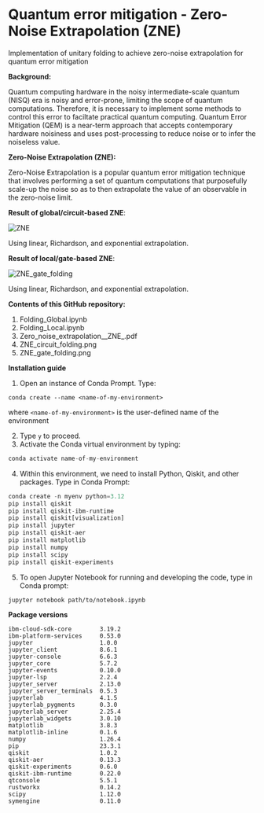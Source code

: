 # Quantum error mitigation - Zero-Noise Extrapolation (ZNE)
Implementation of unitary folding to achieve zero-noise extrapolation for quantum error mitigation

**Background:**

Quantum computing hardware in the noisy intermediate-scale quantum (NISQ) era is noisy and error-prone, limiting the scope of quantum computations. Therefore, it is necessary to implement some methods to control this error to faciltate practical quantum computing. Quantum Error Mitigation (QEM) is a near-term approach that accepts contemporary hardware noisiness and uses post-processing to reduce noise or to infer the noiseless value.

**Zero-Noise Extrapolation (ZNE):**

Zero-Noise Extrapolation is a popular quantum error mitigation technique that involves performing a set of quantum computations that purposefully scale-up the noise so as to then extrapolate the value of an observable in the zero-noise limit. 

**Result of global/circuit-based ZNE**:

![ZNE](https://github.com/drdren/Quantum-error-mitigation/assets/104710745/395043c2-a915-4809-b5d9-f03db0d181bc)

Using linear, Richardson, and exponential extrapolation. 

**Result of local/gate-based ZNE**:

![ZNE_gate_folding](https://github.com/drdren/Quantum-error-mitigation/assets/104710745/7a899f74-0c74-4e90-8d15-4f3cdd06de75)

Using linear, Richardson, and exponential extrapolation. 

**Contents of this GitHub repository:**

1. Folding_Global.ipynb
2. Folding_Local.ipynb
3. Zero_noise_extrapolation__ZNE_.pdf
4. ZNE_circuit_folding.png
5. ZNE_gate_folding.png

**Installation guide**

1. Open an instance of Conda Prompt. Type:
```
conda create --name <name-of-my-environment>
```
where ```<name-of-my-environment>``` is the user-defined name of the environment

2. Type ```y``` to proceed.
3. Activate the Conda virtual environment by typing:
```python
conda activate name-of-my-environment
```
4. Within this environment, we need to install Python, Qiskit, and other packages. Type in Conda Prompt:
```python
conda create -n myenv python=3.12
pip install qiskit
pip install qiskit-ibm-runtime
pip install qiskit[visualization]
pip install jupyter
pip install qiskit-aer
pip install matplotlib
pip install numpy
pip install scipy
pip install qiskit-experiments
```
5. To open Jupyter Notebook for running and developing the code, type in Conda prompt:
```conda
jupyter notebook path/to/notebook.ipynb
```

**Package versions**

```
ibm-cloud-sdk-core        3.19.2
ibm-platform-services     0.53.0
jupyter                   1.0.0
jupyter_client            8.6.1
jupyter-console           6.6.3
jupyter_core              5.7.2
jupyter-events            0.10.0
jupyter-lsp               2.2.4
jupyter_server            2.13.0
jupyter_server_terminals  0.5.3
jupyterlab                4.1.5
jupyterlab_pygments       0.3.0
jupyterlab_server         2.25.4
jupyterlab_widgets        3.0.10
matplotlib                3.8.3
matplotlib-inline         0.1.6
numpy                     1.26.4
pip                       23.3.1
qiskit                    1.0.2
qiskit-aer                0.13.3
qiskit-experiments        0.6.0
qiskit-ibm-runtime        0.22.0
qtconsole                 5.5.1
rustworkx                 0.14.2
scipy                     1.12.0
symengine                 0.11.0
```

